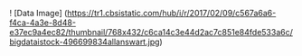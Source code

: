 ! [Data Image] (https://tr1.cbsistatic.com/hub/i/r/2017/02/09/c567a6a6-f4ca-4a3e-8d48-e37ec9a4ec82/thumbnail/768x432/c6ca14c3e44d2ac7c851e84fde533a6c/bigdataistock-496699834allanswart.jpg)
